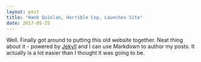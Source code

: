 ```yaml
---
layout: post
title: "Hank Quinlan, Horrible Cop, Launches Site"
date: 2017-05-25
---
```


Well. Finally got around to putting this old website together. Neat thing about it - powered by [Jekyll](http://jekyllrb.com) and I can use Markdown to author my posts. It actually is a lot easier than I thought it was going to be.

